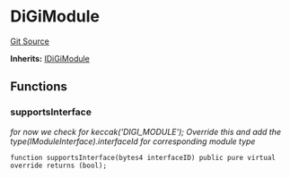 # DiGiModule
[Git Source](https://github.com/digiv3rse/core-contracts/blob/5454b58664fab805b6888a68ff40915d251f32f3/contracts/modules/DiGiModule.sol)

**Inherits:**
[IDiGiModule](/contracts/modules/interfaces/IDiGiModule.sol/interface.IDiGiModule.md)


## Functions
### supportsInterface

*for now we check for keccak('DIGI_MODULE');
Override this and add the type(IModuleInterface).interfaceId for corresponding module type*


```solidity
function supportsInterface(bytes4 interfaceID) public pure virtual override returns (bool);
```

